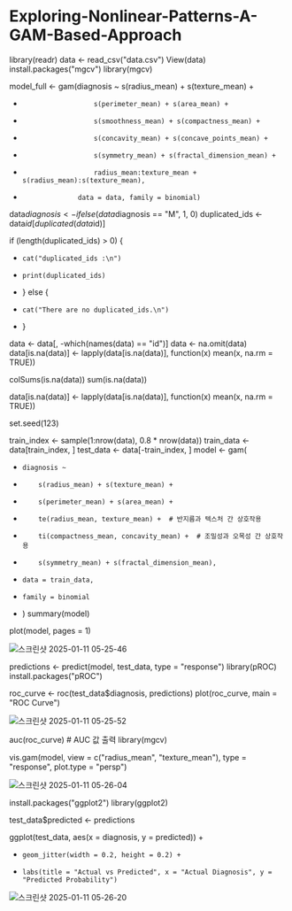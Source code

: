 # Exploring-Nonlinear-Patterns-A-GAM-Based-Approach



library(readr)
data <- read_csv("data.csv")
View(data)
install.packages("mgcv")
library(mgcv)

model_full <- gam(diagnosis ~ s(radius_mean) + s(texture_mean) + 
+                       s(perimeter_mean) + s(area_mean) + 
+                       s(smoothness_mean) + s(compactness_mean) + 
+                       s(concavity_mean) + s(concave_points_mean) + 
+                       s(symmetry_mean) + s(fractal_dimension_mean) + 
+                       radius_mean:texture_mean + s(radius_mean):s(texture_mean), 
+                   data = data, family = binomial)


data$diagnosis <- ifelse(data$diagnosis == "M", 1, 0)
duplicated_ids <- data$id[duplicated(data$id)]

if (length(duplicated_ids) > 0) {
+     cat("duplicated_ids :\n")
+     print(duplicated_ids)
+ } else {
+     cat("There are no duplicated_ids.\n")
+ }

data <- data[, -which(names(data) == "id")]
data <- na.omit(data)
data[is.na(data)] <- lapply(data[is.na(data)], function(x) mean(x, na.rm = TRUE))


colSums(is.na(data))
sum(is.na(data))

data[is.na(data)] <- lapply(data[is.na(data)], function(x) mean(x, na.rm = TRUE))

set.seed(123)

train_index <- sample(1:nrow(data), 0.8 * nrow(data))
train_data <- data[train_index, ]
test_data <- data[-train_index, ]
model <- gam(
+     diagnosis ~ 
+         s(radius_mean) + s(texture_mean) + 
+         s(perimeter_mean) + s(area_mean) + 
+         te(radius_mean, texture_mean) +  # 반지름과 텍스처 간 상호작용
+         ti(compactness_mean, concavity_mean) +  # 조밀성과 오목성 간 상호작용
+         s(symmetry_mean) + s(fractal_dimension_mean),
+     data = train_data,
+     family = binomial
+ )
summary(model)

plot(model, pages = 1)


![스크린샷 2025-01-11 05-25-46](https://github.com/user-attachments/assets/4193c325-f715-4e3d-a3d4-948ab14af8ad)




predictions <- predict(model, test_data, type = "response")
library(pROC)
install.packages("pROC")

roc_curve <- roc(test_data$diagnosis, predictions)
plot(roc_curve, main = "ROC Curve")


![스크린샷 2025-01-11 05-25-52](https://github.com/user-attachments/assets/fa2cb783-0cc9-4d14-a59d-911e4dc7d9a6)



auc(roc_curve)  # AUC 값 출력
library(mgcv)

vis.gam(model, view = c("radius_mean", "texture_mean"), type = "response", plot.type = "persp")

![스크린샷 2025-01-11 05-26-04](https://github.com/user-attachments/assets/5f2470e9-5360-497f-b831-ba4b9dca544c)



install.packages("ggplot2")
library(ggplot2)


test_data$predicted <- predictions



ggplot(test_data, aes(x = diagnosis, y = predicted)) +
+     geom_jitter(width = 0.2, height = 0.2) +
+     labs(title = "Actual vs Predicted", x = "Actual Diagnosis", y = "Predicted Probability")




![스크린샷 2025-01-11 05-26-20](https://github.com/user-attachments/assets/e414eecb-1032-43f3-b646-310f719245c2)












